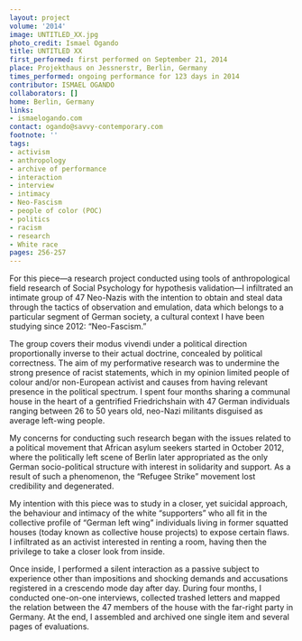 ```yaml
---
layout: project
volume: '2014'
image: UNTITLED_XX.jpg
photo_credit: Ismael Ogando
title: UNTITLED XX
first_performed: first performed on September 21, 2014
place: Projekthaus on Jessnerstr, Berlin, Germany
times_performed: ongoing performance for 123 days in 2014
contributor: ISMAEL OGANDO
collaborators: []
home: Berlin, Germany
links:
- ismaelogando.com
contact: ogando@savvy-contemporary.com
footnote: ''
tags:
- activism
- anthropology
- archive of performance
- interaction
- interview
- intimacy
- Neo-Fascism
- people of color (POC)
- politics
- racism
- research
- White race
pages: 256-257
---
```


For this piece—a research project conducted using tools of anthropological field research of Social Psychology for hypothesis validation—I infiltrated an intimate group of 47 Neo-Nazis with the intention to obtain and steal data through the tactics of observation and emulation, data which belongs to a particular segment of German society, a cultural context I have been studying since 2012: “Neo-Fascism.”

The group covers their modus vivendi under a political direction proportionally inverse to their actual doctrine, concealed by political correctness. The aim of my performative research was to undermine the strong presence of racist statements, which in my opinion limited people of colour and/or non-European activist and causes from having relevant presence in the political spectrum. I spent four months  sharing a communal house in the heart of a gentrified Friedrichshain with 47 German individuals ranging between 26 to 50 years old, neo-Nazi militants disguised as average left-wing people.

My concerns for conducting such research began with the issues related to a political movement that African asylum seekers started in October 2012, where the politically left scene of Berlin later appropriated as the only German socio-political structure with interest in solidarity and support. As a result of such a phenomenon, the “Refugee Strike” movement lost credibility and degenerated.

My intention with this piece was to study in a closer, yet suicidal approach, the behaviour and intimacy of the white “supporters” who all fit in the collective profile of “German left wing” individuals living in former squatted houses (today known as collective house projects) to expose certain flaws. I infiltrated as an activist interested in renting a room, having then the privilege to take a closer look from inside.

Once inside, I performed a silent interaction as a passive subject to experience other than impositions and shocking demands and accusations registered in a crescendo mode day after day. During four months, I conducted one-on-one interviews, collected trashed letters and mapped the relation between the 47 members of the house with the far-right party in Germany. At the end, I assembled and archived one single item and several pages of evaluations.
